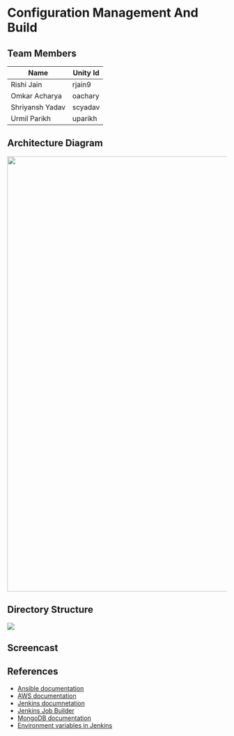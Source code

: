 # Configuration Management And Build


## Team Members

| Name | Unity Id |
| --- | --- |
| Rishi Jain | rjain9 |
| Omkar Acharya | oachary |
| Shriyansh Yadav | scyadav |
| Urmil Parikh | uparikh |

## Architecture Diagram

<img src="https://github.ncsu.edu/rjain9/CSC519DevOps-Project/blob/ConfigAndBuild/images/Architecture.png" width="1000"> 

## Directory Structure

<img src="https://github.ncsu.edu/rjain9/CSC519DevOps-Project/blob/ConfigAndBuild/images/DirectoryStructure.png"> 

## Screencast



## References

* [Ansible documentation](http://docs.ansible.com/ansible/latest/index.html)
* [AWS documentation](https://aws.amazon.com/documentation/)
* [Jenkins documnetation](https://jenkins.io/doc/)
* [Jenkins Job Builder](https://docs.openstack.org/infra/jenkins-job-builder/builders.html)
* [MongoDB documentation](https://docs.mongodb.com/manual/)
* [Environment variables in Jenkins](https://wiki.jenkins.io/display/JENKINS/EnvInject+Plugin)

